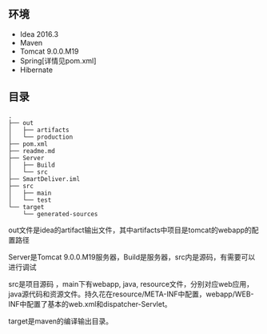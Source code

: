 
## 环境

- Idea 2016.3
- Maven
- Tomcat 9.0.0.M19
- Spring[详情见pom.xml]
- Hibernate

## 目录
```
.
├── out
│   ├── artifacts
│   └── production
├── pom.xml
├── readme.md
├── Server
│   ├── Build
│   └── src
├── SmartDeliver.iml
├── src
│   ├── main
│   └── test
└── target
    └── generated-sources
```

out文件是idea的artifact输出文件，其中artifacts中项目是tomcat的webapp的配置路径

Server是Tomcat 9.0.0.M19服务器，Build是服务器，src内是源码，有需要可以进行调试

src是项目源码 ，main下有webapp, java, resource文件，分别对应web应用，java源代码和资源文件。持久花在resource/META-INF中配置，webapp/WEB-INF中配置了基本的web.xml和dispatcher-Servlet。

target是maven的编译输出目录。 
